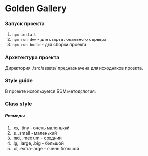 # Golden Gallery

### Запуск проекта

1. `npm install`
2. `npm run dev` - для старта локального сервера
3. `npm run build` - для сборки проекта

### Архитектура проекта

Директория ./src/assets/ предназначена для исходников проекта. 

### Style guide 

В проекте используется БЭМ методология.

### Class style

##### Размеры
1. .xs, .tiny   -       очень маленький
2. .s,  .small  -       маленький
3. .md, .medium -       средний
4. .lg, .large, .big -  большой
5. .xl, .extra-large -  очень большой
